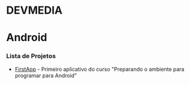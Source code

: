 
# DEVMEDIA

# Android
### Lista de Projetos

+ [FirstApp](https://github.com/ThiagoYuri/DEVMEDIA/tree/main/FirstApp) - Primeiro aplicativo do curso "Preparando o ambiente para programar para Android"
